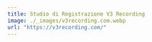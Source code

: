 ```yaml
---
title: Studio di Registrazione V3 Recording
image: ./_images/v3recording.com.webp
url: "https://v3recording.com/"
---
```

